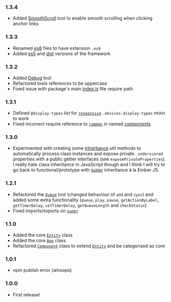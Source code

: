 ### 1.3.4

* Added [SmoothScroll](es6/tools/smooth-scroll.js) tool to enable smooth scrolling when clicking anchor links


### 1.3.3

* Renamed [es6](es6) files to have extension `.es6`
* Added [es5](es5) and [dist](dist) versions of the framework


### 1.3.2

* Added [Debug](es6/tools/debug.js) tool
* Refactored tools references to be uppercase
* Fixed issue with package's main [index.js](es6/index.js) file require path


### 1.3.1

* Defined `@display-types` list for [`responsive`](less/mixins/responsive.less) `.devices-display-types` mixin to work 
* Fixed incorrect require reference to [`common`](es6/common.js) in named [components](es6/components)


### 1.3.0

* Experimented with creating some [inheritance](es6/utils/inheritance.js) util methods to automatically process class
  instances and expose private `_underscored` properties with a public getter interfaces (see `exposePrivateProperties`).
  I really hate class inheritance in JavaScript though and I think I will try to go back to functional/prototype with
  [super](es6/utils/super.js) inheritance à la Ember JS.


### 1.2.1

* Refactored the [`Queue`](es6/tools/queue.js) tool (changed behaviour of `add` and `sync`) and added some extra
  functionality (`queue`, `play`, `pause`, `getActionByLabel`, `getTimerDelay`, `setTimerDelay`, `getQueueLength` and
  `checkStatus`)
* Fixed imports/exports on [`super`](es6/utils/super.js)


### 1.1.0

* Added the core [`Entity`](es6/core/entity.js) class
* Added the core [`App`](es6/core/app.js) class
* Refactored [`Component`](es6/core/component.js) class to extend [`Entity`](es6/core/entity.js) and be categorised as
  core


### 1.0.1

* npm publish error (whoops)


### 1.0.0

* First release!
